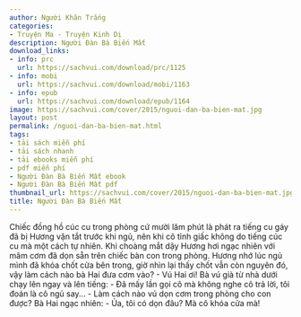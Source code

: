 ```yaml
---
author: Người Khăn Trắng
categories:
- Truyện Ma - Truyện Kinh Dị
description: Người Đàn Bà Biến Mất
download_links:
- info: prc
  url: https://sachvui.com/download/prc/1125
- info: mobi
  url: https://sachvui.com/download/mobi/1163
- info: epub
  url: https://sachvui.com/download/epub/1164
image: https://sachvui.com/cover/2015/nguoi-dan-ba-bien-mat.jpg
layout: post
permalink: /nguoi-dan-ba-bien-mat.html
tags:
- tải sách miễn phí
- tải sách nhanh
- tải ebooks miễn phí
- pdf miễn phí
- Người Đàn Bà Biến Mất ebook
- Người Đàn Bà Biến Mất pdf
thumbnail_url: https://sachvui.com/cover/2015/nguoi-dan-ba-bien-mat.jpg
title: Người Đàn Bà Biến Mất
---
```


 <div class="item-desc text-justify"> Chiếc đồng hồ cúc cu trong phòng cứ mười lăm phút là phát ra tiếng cu gáy đã bị Hương vặn tắt trước khi ngủ, nên khi cô tỉnh giấc không do tiếng cúc cu mà một cách tự nhiên. Khi choàng mắt dậy Hương hơi ngạc nhiên với mâm cơm đã dọn sẵn trên chiếc bàn con trong phòng. Hương nhớ lúc ngủ mình đã khóa chốt cửa bên trong, giờ nhìn lại thấy chốt vẫn còn nguyên đó, vậy làm cách nào bà Hai đưa cơm vào? - Vú Hai ơi! Bà vú già từ nhà dưới chạy lên ngay và lên tiếng: - Đã mấy lần gọi cô mà không nghe cô trả lời, tôi đoán là cô ngủ say... - Làm cách nào vú dọn cơm trong phòng cho con được? Bà Hai ngạc nhiên: - Ủa, tôi có dọn đâu? Mà cô khóa cửa mà! </div>